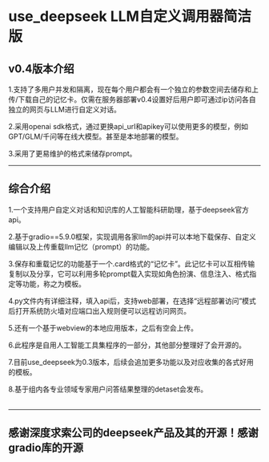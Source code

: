 # use_deepseek LLM自定义调用器简洁版

## v0.4版本介绍

1.支持了多用户并发和隔离，现在每个用户都会有一个独立的参数空间去储存和上传/下载自己的记忆卡。仅需在服务器部署v0.4设置好后用户即可通过ip访问各自独立的网页与LLM进行自定义对话。<br />

2.采用openai sdk格式，通过更换api_url和apikey可以使用更多的模型，例如GPT/GLM/千问等在线大模型。甚至是本地部署的模型。<br />

3.采用了更易维护的格式来储存prompt。<br />

---------------------------------------------------------
## 综合介绍

1.一个支持用户自定义对话和知识库的人工智能科研助理，基于deepseek官方api。<br />

2.基于gradio==5.9.0框架，实现调用各家llm的api并可以本地下载保存、自定义编辑以及上传重载llm记忆（prompt）的功能。<br />

3.保存和重载记忆的功能基于一个.card格式的“记忆卡”。此记忆卡可以互相传输复制以及分享，它可以利用多轮prompt载入实现如角色扮演、信息注入、格式指定等功能，称之为模板。<br />

4.py文件内有详细注释，填入api后，支持web部署，在选择“远程部署访问”模式后打开系统防火墙对应端口出入规则便可以远程访问网页。<br />

5.还有一个基于webview的本地应用版本，之后有空会上传。<br />

6.此程序是自用人工智能工具集程序的一部分，其他部分整理好了会开源的。<br />

7.目前use_deepseek为0.3版本，后续会追加更多功能以及对应收集的各式好用的模板。<br />

8.基于组内各专业领域专家用户问答结果整理的detaset会发布。<br /><br />

---------------------------------------------------------
感谢深度求索公司的deepseek产品及其的开源！感谢gradio库的开源
---------------------------------------------------------
